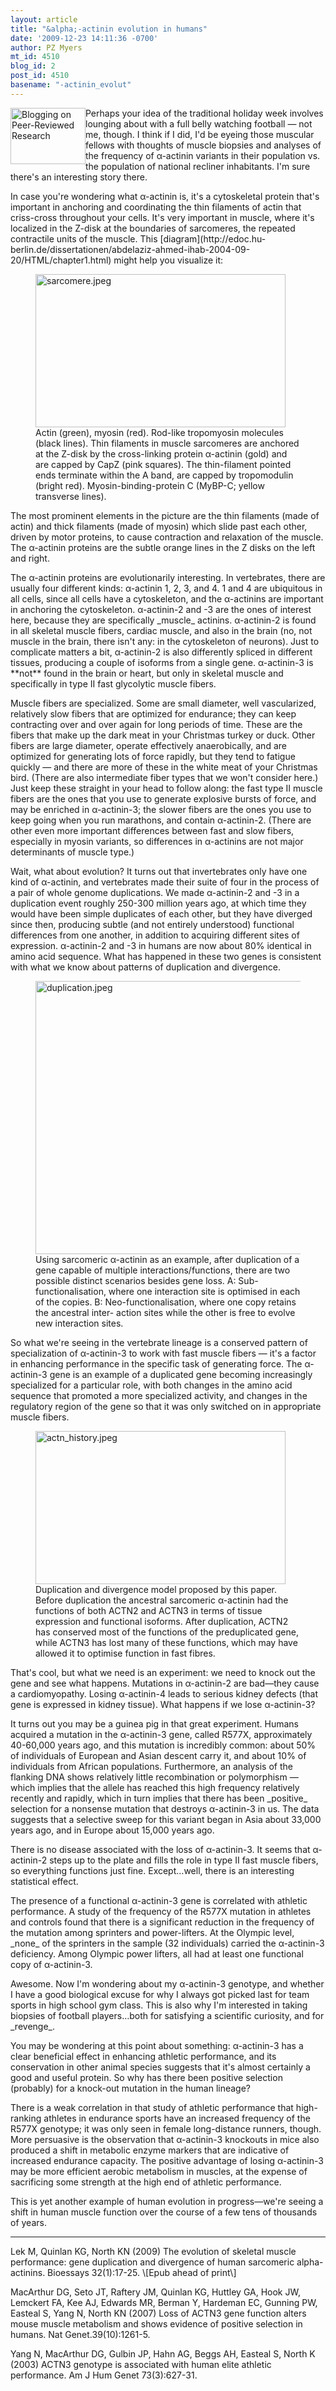 ```yaml
---
layout: article
title: "&alpha;-actinin evolution in humans"
date: '2009-12-23 14:11:36 -0700'
author: PZ Myers
mt_id: 4510
blog_id: 2
post_id: 4510
basename: "-actinin_evolut"
---
```

<a href="http://researchblogging.org/"><img src="http://scienceblogs.com/pharyngula/rb.png" alt="Blogging on Peer-Reviewed Research" width="120" height="90" style="float:left;" /></a>


<p>Perhaps your idea of the traditional holiday week involves lounging about with a full belly watching football &mdash; not me, though. I think if I did, I'd be eyeing those muscular fellows with thoughts of muscle biopsies and analyses of the frequency of &alpha;-actinin variants in their population vs. the population of national recliner inhabitants. I'm sure there's an interesting story there.</p>

<p>In case you're wondering what &alpha;-actinin is, it's a cytoskeletal protein that's important in anchoring and coordinating the thin filaments of actin that criss-cross throughout your cells. It's very important in muscle, where it's localized in the Z-disk at the boundaries of sarcomeres, the repeated contractile units of the muscle. This [diagram](http://edoc.hu-berlin.de/dissertationen/abdelaziz-ahmed-ihab-2004-09-20/HTML/chapter1.html) might help you visualize it:</p>

<figure>
<img src="http://scienceblogs.com/pharyngula/upload/2009/12/sarcomere.jpeg" alt="sarcomere.jpeg" width="400" height="245" />
<figcaption markdown="span">
Actin (green), myosin (red). Rod-like tropomyosin molecules (black lines). Thin filaments in muscle sarcomeres are anchored at the Z-disk by the cross-linking protein &alpha;-actinin (gold) and are capped by CapZ (pink squares). The thin-filament pointed ends terminate within the A band, are capped by tropomodulin (bright red). Myosin-binding-protein C (MyBP-C; yellow transverse lines).
</figcaption>
</figure>

<p>The most prominent elements in the picture are the thin filaments (made of actin) and thick filaments (made of myosin) which slide past each other, driven by motor proteins, to cause contraction and relaxation of the muscle. The &alpha;-actinin proteins are the subtle orange lines in the Z disks on the left and right.</p>

<p>The &alpha;-actinin proteins are evolutionarily interesting. In vertebrates, there are usually four different kinds: &alpha;-actinin 1, 2, 3, and 4. 1 and 4 are ubiquitous in all cells, since all cells have a cytoskeleton, and the &alpha;-actinins are important in anchoring the cytoskeleton. &alpha;-actinin-2 and -3 are the ones of interest here, because they are specifically _muscle_ actinins. &alpha;-actinin-2 is found in all skeletal muscle fibers, cardiac muscle, and also in the brain (no, not muscle in the brain, there isn't any: in the cytoskeleton of neurons). Just to complicate matters a bit, &alpha;-actinin-2 is also differently spliced in different tissues, producing a couple of isoforms from a single gene. &alpha;-actinin-3 is **not** found in the brain or heart, but only in skeletal muscle and specifically in type II fast glycolytic muscle fibers.</p>

<p>Muscle fibers are specialized. Some are small diameter, well vascularized, relatively slow fibers that are optimized for endurance; they can keep contracting over and over again for long periods of time. These are the fibers that make up the dark meat in your Christmas turkey or duck. Other fibers are large diameter, operate effectively anaerobically, and are optimized for generating lots of force rapidly, but they tend to fatigue quickly &mdash; and there are more of these in the white meat of your Christmas bird. (There are also intermediate fiber types that we won't consider here.) Just keep these straight in your head to follow along: the fast type II muscle fibers are the ones that you use to generate explosive bursts of force, and may be enriched in &alpha;-actinin-3; the slower fibers are the ones you use to keep going when you run marathons, and contain &alpha;-actinin-2. (There are other even more important differences between fast and slow fibers, especially in myosin variants, so differences in &alpha;-actinins are not major determinants of muscle type.)</p>

<p>Wait, what about evolution? It turns out that invertebrates only have one kind of &alpha;-actinin, and vertebrates made their suite of four in the process of a pair of whole genome duplications. We made &alpha;-actinin-2 and -3 in a duplication event roughly 250-300 million years ago, at which time they would have been simple duplicates of each other, but they have diverged since then, producing subtle (and not entirely understood) functional differences from one another, in addition to acquiring different sites of expression. &alpha;-actinin-2 and -3 in humans are now about 80% identical in amino acid sequence. What has happened in these two genes is consistent with what we know about patterns of duplication and divergence.</p>

<figure>
<img src="http://scienceblogs.com/pharyngula/upload/2009/12/duplication.jpeg" alt="duplication.jpeg" width="425" height="437" />
<figcaption markdown="span">
Using sarcomeric &alpha;-actinin as an example, after duplication of a gene capable of multiple interactions/functions, there are two possible distinct scenarios besides gene loss. A: Sub-functionalisation, where one interaction site is optimised in each of the copies. B: Neo-functionalisation, where one copy retains the ancestral inter- action sites while the other is free to evolve new interaction sites.

</figcaption>
</figure>

<p>So what we're seeing in the vertebrate lineage is a conserved pattern of specialization of &alpha;-actinin-3 to work with fast muscle fibers &mdash; it's a factor in enhancing performance in the specific task of generating force. The &alpha;-actinin-3 gene is an example of a duplicated gene becoming increasingly specialized for a particular role, with both changes in the amino acid sequence that promoted a more specialized activity, and changes in the regulatory region of the gene so that it was only switched on in appropriate muscle fibers.</p>

<figure>
<img src="http://scienceblogs.com/pharyngula/upload/2009/12/actn_history.jpeg" alt="actn_history.jpeg" width="400" height="245" />
<figcaption markdown="span">
Duplication and divergence model proposed by this paper. Before duplication the ancestral sarcomeric &alpha;-actinin had the functions of both ACTN2 and ACTN3 in terms of tissue expression and functional isoforms. After duplication, ACTN2 has conserved most of the functions of the preduplicated gene, while ACTN3 has lost many of these functions, which may have allowed it to optimise function in fast fibres.

</figcaption>
</figure>

<p>That's cool, but what we need is an experiment: we need to knock out the gene and see what happens. Mutations in &alpha;-actinin-2 are bad&mdash;they cause a cardiomyopathy. Losing &alpha;-actinin-4 leads to serious kidney defects (that gene is expressed in kidney tissue). What happens if we lose &alpha;-actinin-3?</p>

<p>It turns out you may be a guinea pig in that great experiment. Humans acquired a mutation in the &alpha;-actinin-3 gene, called R577X, approximately 40-60,000 years ago, and this mutation is incredibly common: about 50% of individuals of European and Asian descent carry it, and about 10% of individuals from African populations. Furthermore, an analysis of the flanking DNA shows relatively little recombination or polymorphism &mdash; which implies that the allele has reached this high frequency relatively recently and rapidly, which in turn implies that there has been _positive_ selection for a nonsense mutation that destroys &alpha;-actinin-3 in us. The data suggests that a selective sweep for this variant began in Asia about 33,000 years ago, and in Europe about 15,000 years ago.</p>

<p>There is no disease associated with the loss of &alpha;-actinin-3. It seems that &alpha;-actinin-2 steps up to the plate and fills the role in type II fast muscle fibers, so everything functions just fine. Except&hellip;well, there is an interesting statistical effect.</p>

<p>The presence of a functional &alpha;-actinin-3 gene is correlated with athletic performance. A study of the frequency of the R577X mutation in athletes and controls found that there is a significant reduction in the frequency of the mutation among sprinters and power-lifters. At the Olympic level, _none_ of the sprinters in the sample (32 individuals) carried the &alpha;-actinin-3 deficiency. Among Olympic power lifters, all had at least one functional copy of &alpha;-actinin-3.</p>

<p>Awesome. Now I'm wondering about my &alpha;-actinin-3 genotype, and whether I have a good biological excuse for why I always got picked last for team sports in high school gym class. This is also why I'm interested in taking biopsies of football players&hellip;both for satisfying a scientific curiosity, and for _revenge_.</p>

<p>You may be wondering at this point about something: &alpha;-actinin-3 has a clear beneficial effect in enhancing athletic performance, and its conservation in other animal species suggests that it's almost certainly a good and useful protein. So why has there been positive selection (probably) for a knock-out mutation in the human lineage?</p>

<p>There is a weak correlation in that study of athletic performance that high-ranking athletes in endurance sports have an increased frequency of the R577X genotype; it was only seen in female long-distance runners, though. More persuasive is the observation that &alpha;-actinin-3 knockouts in mice also produced a shift in metabolic enzyme markers that are indicative of increased endurance capacity. The positive advantage of losing &alpha;-actinin-3 may be more efficient aerobic metabolism in muscles, at the expense of sacrificing some strength at the high end of athletic performance.</p>

<p>This is yet another example of human evolution in progress&mdash;we're seeing a shift in human muscle function over the course of a few tens of thousands of years.</p>

*********

<p>Lek M, Quinlan KG, North KN (2009) The evolution of skeletal muscle performance: gene duplication and divergence of human sarcomeric alpha-actinins. Bioessays 32(1):17-25. \[Epub ahead of print\]</p>

<p>MacArthur DG, Seto JT, Raftery JM, Quinlan KG, Huttley GA, Hook JW, Lemckert FA, Kee AJ, Edwards MR, Berman Y, Hardeman EC, Gunning PW, Easteal S, Yang N, North KN (2007) Loss of ACTN3 gene function alters mouse muscle metabolism and shows evidence of positive selection in humans. Nat Genet.39(10):1261-5.</p>

<p>Yang N, MacArthur DG, Gulbin JP, Hahn AG, Beggs AH, Easteal S, North K (2003) ACTN3 genotype is associated with human elite athletic performance. Am J Hum Genet 73(3):627-31.</p>
